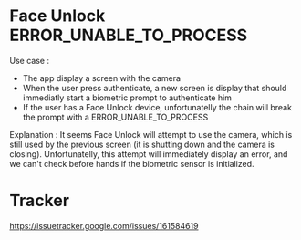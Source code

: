 # Face Unlock ERROR_UNABLE_TO_PROCESS

Use case :
- The app display a screen with the camera
- When the user press authenticate, a new screen is display that should immediatly start a biometric prompt to authenticate him
- If the user has a Face Unlock device, unfortunatelly the chain will break the prompt with a ERROR_UNABLE_TO_PROCESS

Explanation :
It seems Face Unlock will attempt to use the camera, which is still used by the previous screen (it is shutting down and the camera is closing).
Unfortunatelly, this attempt will immediately display an error, and we can't check before hands if the biometric sensor is initialized.

# Tracker

https://issuetracker.google.com/issues/161584619
